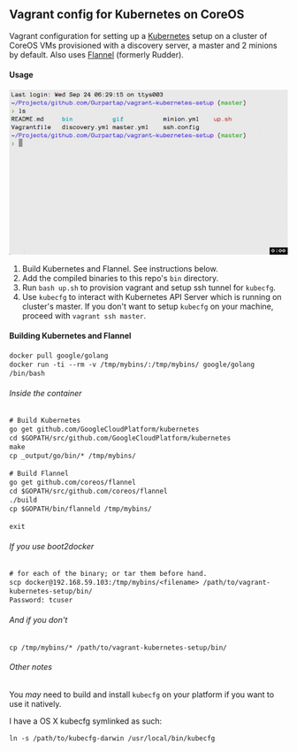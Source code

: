## Vagrant config for Kubernetes on CoreOS

Vagrant configuration for setting up a [Kubernetes](https://github.com/GoogleCloudPlatform/kubernetes) setup on a cluster of CoreOS VMs provisioned with a discovery server, a master and 2 minions by default. Also uses [Flannel](https://github.com/coreos/flannel) (formerly Rudder).

#### Usage

[![Click to view full version on asciinema.org](https://raw.githubusercontent.com/Gurpartap/vagrant-kubernetes-setup/master/demo.gif)](https://asciinema.org/a/12399)

1. Build Kubernetes and Flannel. See instructions below.
2. Add the compiled binaries to this repo's `bin` directory.
3. Run `bash up.sh` to provision vagrant and setup ssh tunnel for `kubecfg`.
4. Use `kubecfg` to interact with Kubernetes API Server which is running on cluster's master. If you don't want to setup `kubecfg` on your machine, proceed with `vagrant ssh master`.

#### Building Kubernetes and Flannel

```
docker pull google/golang
docker run -ti --rm -v /tmp/mybins/:/tmp/mybins/ google/golang /bin/bash
```

###### Inside the container
```
# Build Kubernetes
go get github.com/GoogleCloudPlatform/kubernetes
cd $GOPATH/src/github.com/GoogleCloudPlatform/kubernetes
make
cp _output/go/bin/* /tmp/mybins/

# Build Flannel
go get github.com/coreos/flannel
cd $GOPATH/src/github.com/coreos/flannel
./build
cp $GOPATH/bin/flanneld /tmp/mybins/

exit
```

###### If you use boot2docker
```
# for each of the binary; or tar them before hand.
scp docker@192.168.59.103:/tmp/mybins/<filename> /path/to/vagrant-kubernetes-setup/bin/
Password: tcuser
```

###### And if you don't
```
cp /tmp/mybins/* /path/to/vagrant-kubernetes-setup/bin/
```

###### Other notes

You *may* need to build and install `kubecfg` on your platform if you want to use it natively.

I have a OS X kubecfg symlinked as such:

```
ln -s /path/to/kubecfg-darwin /usr/local/bin/kubecfg
```
